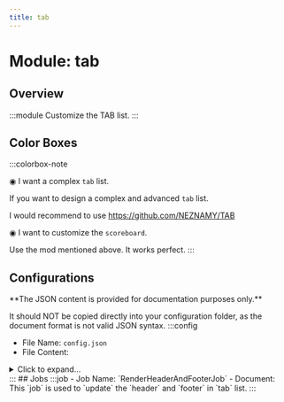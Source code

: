 ```yaml
---
title: tab
---
```



# Module: tab

## Overview
:::module
Customize the TAB list.
:::
## Color Boxes

:::colorbox-note

◉ I want a complex `tab` list.

If you want to design a complex and advanced `tab` list.

I would recommend to use https://github.com/NEZNAMY/TAB



◉ I want to customize the `scoreboard`.

Use the mod mentioned above. It works perfect.
:::

## Configurations
<Admonition type="warning" icon="" title="">
**The JSON content is provided for documentation purposes only.**

It should NOT be copied directly into your configuration folder, as the document format is not valid JSON syntax.
</Admonition>
:::config
- File Name: `config.json`
- File Content: 
<details>

<summary>Click to expand...</summary>

```json showLineNumbers title="config/fuji/modules/tab/config.json"
{
  /* The `cron` expression used to `update` the tab list. */
  "update_cron": "* * * ? * *"
  /* Define the style of tab list. */,
  "style": {
    "enable_header": true,
    "enable_footer": true,
    "header": [
      "<rainbow><strikethrough>                              </strikethrough></rainbow><newline><#FFA1F5><b>Server Name</b><newline><grey><b>Online players: %server:online%</b></grey>"
    ],
    "body": [
      "<gradient:#FFA1F5:#BFBDFB:#6ECBFF>%player:displayname_visual%"
    ],
    "footer": [
      "<grey><b>TPS: %server:tps_colored% MSPT: %server:mspt_colored% PING: %player:ping_colored%</b></grey><newline><grey><b>Memory: %server:used_ram%/%server:max_ram% MB</b></grey><newline><#FFA1F5><b>%fuji:rotate Welcome to the server. %<newline><rainbow><strikethrough>                              </strikethrough></rainbow>"
    ]
  }
}
```
</details>
:::
## Jobs
:::job
- Job Name: `RenderHeaderAndFooterJob`
- Document: This `job` is used to `update` the `header` and `footer` in `tab` list.
:::
